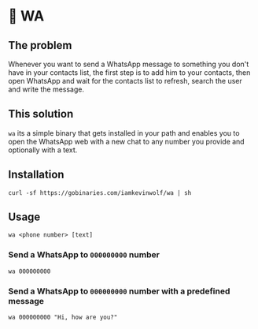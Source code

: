 # 💬 WA

## The problem

Whenever you want to send a WhatsApp message to something you don't have in your contacts list,
the first step is to add him to your contacts, then open WhatsApp and wait for the contacts list
to refresh, search the user and write the message.

## This solution

`wa` its a simple binary that gets installed in your path and enables you to open the WhatsApp web
with a new chat to any number you provide and optionally with a text.

## Installation

```
curl -sf https://gobinaries.com/iamkevinwolf/wa | sh
```

## Usage

```
wa <phone number> [text]
```

### Send a WhatsApp to `000000000` number

```
wa 000000000
```

### Send a WhatsApp to `000000000` number with a predefined message

```
wa 000000000 "Hi, how are you?"
```
